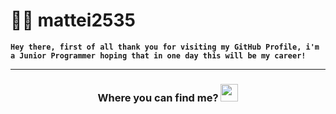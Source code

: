 # 👨‍💻 mattei2535

**`Hey there, first of all thank you for visiting my GitHub Profile, i'm a Junior Programmer hoping that in one day this will be my career!`**

---

<h3 align="center">
  Where you can find me?
  <img src="https://media.giphy.com/media/hvRJCLFzcasrR4ia7z/giphy.gif" width="28">
</h3>
  

